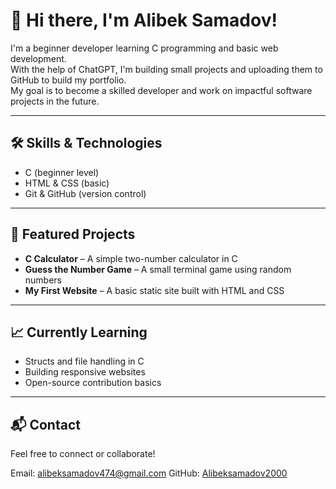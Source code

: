 # 👋 Hi there, I'm Alibek Samadov!

I'm a beginner developer learning C programming and basic web development.  
With the help of ChatGPT, I'm building small projects and uploading them to GitHub to build my portfolio.  
My goal is to become a skilled developer and work on impactful software projects in the future.

---

## 🛠️ Skills & Technologies

- C (beginner level)
- HTML & CSS (basic)
- Git & GitHub (version control)

---

## 📂 Featured Projects

- **C Calculator** – A simple two-number calculator in C  
- **Guess the Number Game** – A small terminal game using random numbers  
- **My First Website** – A basic static site built with HTML and CSS

---

## 📈 Currently Learning

- Structs and file handling in C  
- Building responsive websites  
- Open-source contribution basics

---

## 📬 Contact

Feel free to connect or collaborate!

Email:  alibeksamadov474@gmail.com
GitHub: [Alibeksamadov2000](https://github.com/Alibeksamadov2000)
